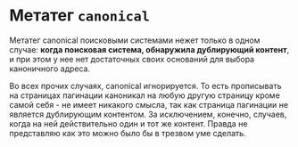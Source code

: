 # Метатег `сanonical`

Метатег сanonical поисковыми системами нежет только в одном случае: **когда поисковая система, 
обнаружила дублирующий контент**, и при этом у нее нет достаточных своих оснований для выбора каноничного адреса.

Во всех прочих случаях, canonical игнорируется. То есть прописывать на страницах пагинации каноникал на любую 
другую страницу кроме самой себя - не имеет никакого смысла, так как страница пагинации не является дублирующим 
контентом. За исключением, конечно, случаев, когда на ней действительно один и тот же контент. 
Правда не представляю как это можно было бы в трезвом уме сделать.
